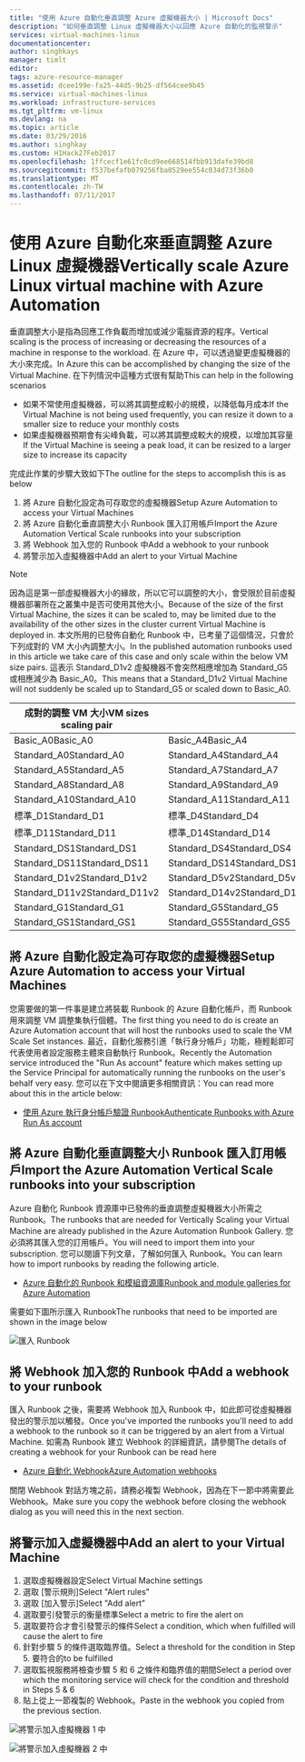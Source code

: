 ```yaml
---
title: "使用 Azure 自動化垂直調整 Azure 虛擬機器大小 | Microsoft Docs"
description: "如何垂直調整 Linux 虛擬機器大小以回應 Azure 自動化的監視警示"
services: virtual-machines-linux
documentationcenter: 
author: singhkays
manager: timlt
editor: 
tags: azure-resource-manager
ms.assetid: dcee199e-fa25-44d5-9b25-df564cee9b45
ms.service: virtual-machines-linux
ms.workload: infrastructure-services
ms.tgt_pltfrm: vm-linux
ms.devlang: na
ms.topic: article
ms.date: 03/29/2016
ms.author: singhkay
ms.custom: H1Hack27Feb2017
ms.openlocfilehash: 1ffcecf1e61fc0cd9ee668514fbb913dafe39bd8
ms.sourcegitcommit: f537befafb079256fba0529ee554c034d73f36b0
ms.translationtype: MT
ms.contentlocale: zh-TW
ms.lasthandoff: 07/11/2017
---
```

# <a name="vertically-scale-azure-linux-virtual-machine-with-azure-automation"></a><span data-ttu-id="ec7d6-103">使用 Azure 自動化來垂直調整 Azure Linux 虛擬機器</span><span class="sxs-lookup"><span data-stu-id="ec7d6-103">Vertically scale Azure Linux virtual machine with Azure Automation</span></span>
<span data-ttu-id="ec7d6-104">垂直調整大小是指為回應工作負載而增加或減少電腦資源的程序。</span><span class="sxs-lookup"><span data-stu-id="ec7d6-104">Vertical scaling is the process of increasing or decreasing the resources of a machine in response to the workload.</span></span> <span data-ttu-id="ec7d6-105">在 Azure 中，可以透過變更虛擬機器的大小來完成。</span><span class="sxs-lookup"><span data-stu-id="ec7d6-105">In Azure this can be accomplished by changing the size of the Virtual Machine.</span></span> <span data-ttu-id="ec7d6-106">在下列情況中這種方式很有幫助</span><span class="sxs-lookup"><span data-stu-id="ec7d6-106">This can help in the following scenarios</span></span>

* <span data-ttu-id="ec7d6-107">如果不常使用虛擬機器，可以將其調整成較小的規模，以降低每月成本</span><span class="sxs-lookup"><span data-stu-id="ec7d6-107">If the Virtual Machine is not being used frequently, you can resize it down to a smaller size to reduce your monthly costs</span></span>
* <span data-ttu-id="ec7d6-108">如果虛擬機器預期會有尖峰負載，可以將其調整成較大的規模，以增加其容量</span><span class="sxs-lookup"><span data-stu-id="ec7d6-108">If the Virtual Machine is seeing a peak load, it can be resized to a larger size to increase its capacity</span></span>

<span data-ttu-id="ec7d6-109">完成此作業的步驟大致如下</span><span class="sxs-lookup"><span data-stu-id="ec7d6-109">The outline for the steps to accomplish this is as below</span></span>

1. <span data-ttu-id="ec7d6-110">將 Azure 自動化設定為可存取您的虛擬機器</span><span class="sxs-lookup"><span data-stu-id="ec7d6-110">Setup Azure Automation to access your Virtual Machines</span></span>
2. <span data-ttu-id="ec7d6-111">將 Azure 自動化垂直調整大小 Runbook 匯入訂用帳戶</span><span class="sxs-lookup"><span data-stu-id="ec7d6-111">Import the Azure Automation Vertical Scale runbooks into your subscription</span></span>
3. <span data-ttu-id="ec7d6-112">將 Webhook 加入您的 Runbook 中</span><span class="sxs-lookup"><span data-stu-id="ec7d6-112">Add a webhook to your runbook</span></span>
4. <span data-ttu-id="ec7d6-113">將警示加入虛擬機器中</span><span class="sxs-lookup"><span data-stu-id="ec7d6-113">Add an alert to your Virtual Machine</span></span>

> [!NOTE]
> <span data-ttu-id="ec7d6-114">因為這是第一部虛擬機器大小的緣故，所以它可以調整的大小，會受限於目前虛擬機器部署所在之叢集中是否可使用其他大小。</span><span class="sxs-lookup"><span data-stu-id="ec7d6-114">Because of the size of the first Virtual Machine, the sizes it can be scaled to, may be limited due to the availability of the other sizes in the cluster current Virtual Machine is deployed in.</span></span> <span data-ttu-id="ec7d6-115">本文所用的已發佈自動化 Runbook 中，已考量了這個情況，只會於下列成對的 VM 大小內調整大小。</span><span class="sxs-lookup"><span data-stu-id="ec7d6-115">In the published automation runbooks used in this article we take care of this case and only scale within the below VM size pairs.</span></span> <span data-ttu-id="ec7d6-116">這表示 Standard_D1v2 虛擬機器不會突然相應增加為 Standard_G5 或相應減少為 Basic_A0。</span><span class="sxs-lookup"><span data-stu-id="ec7d6-116">This means that a Standard_D1v2 Virtual Machine will not suddenly be scaled up to Standard_G5 or scaled down to Basic_A0.</span></span>
> 
> | <span data-ttu-id="ec7d6-117">成對的調整 VM 大小</span><span class="sxs-lookup"><span data-stu-id="ec7d6-117">VM sizes scaling pair</span></span> |  |
> | --- | --- |
> | <span data-ttu-id="ec7d6-118">Basic_A0</span><span class="sxs-lookup"><span data-stu-id="ec7d6-118">Basic_A0</span></span> |<span data-ttu-id="ec7d6-119">Basic_A4</span><span class="sxs-lookup"><span data-stu-id="ec7d6-119">Basic_A4</span></span> |
> | <span data-ttu-id="ec7d6-120">Standard_A0</span><span class="sxs-lookup"><span data-stu-id="ec7d6-120">Standard_A0</span></span> |<span data-ttu-id="ec7d6-121">Standard_A4</span><span class="sxs-lookup"><span data-stu-id="ec7d6-121">Standard_A4</span></span> |
> | <span data-ttu-id="ec7d6-122">Standard_A5</span><span class="sxs-lookup"><span data-stu-id="ec7d6-122">Standard_A5</span></span> |<span data-ttu-id="ec7d6-123">Standard_A7</span><span class="sxs-lookup"><span data-stu-id="ec7d6-123">Standard_A7</span></span> |
> | <span data-ttu-id="ec7d6-124">Standard_A8</span><span class="sxs-lookup"><span data-stu-id="ec7d6-124">Standard_A8</span></span> |<span data-ttu-id="ec7d6-125">Standard_A9</span><span class="sxs-lookup"><span data-stu-id="ec7d6-125">Standard_A9</span></span> |
> | <span data-ttu-id="ec7d6-126">Standard_A10</span><span class="sxs-lookup"><span data-stu-id="ec7d6-126">Standard_A10</span></span> |<span data-ttu-id="ec7d6-127">Standard_A11</span><span class="sxs-lookup"><span data-stu-id="ec7d6-127">Standard_A11</span></span> |
> | <span data-ttu-id="ec7d6-128">標準_D1</span><span class="sxs-lookup"><span data-stu-id="ec7d6-128">Standard_D1</span></span> |<span data-ttu-id="ec7d6-129">標準_D4</span><span class="sxs-lookup"><span data-stu-id="ec7d6-129">Standard_D4</span></span> |
> | <span data-ttu-id="ec7d6-130">標準_D11</span><span class="sxs-lookup"><span data-stu-id="ec7d6-130">Standard_D11</span></span> |<span data-ttu-id="ec7d6-131">標準_D14</span><span class="sxs-lookup"><span data-stu-id="ec7d6-131">Standard_D14</span></span> |
> | <span data-ttu-id="ec7d6-132">Standard_DS1</span><span class="sxs-lookup"><span data-stu-id="ec7d6-132">Standard_DS1</span></span> |<span data-ttu-id="ec7d6-133">Standard_DS4</span><span class="sxs-lookup"><span data-stu-id="ec7d6-133">Standard_DS4</span></span> |
> | <span data-ttu-id="ec7d6-134">Standard_DS11</span><span class="sxs-lookup"><span data-stu-id="ec7d6-134">Standard_DS11</span></span> |<span data-ttu-id="ec7d6-135">Standard_DS14</span><span class="sxs-lookup"><span data-stu-id="ec7d6-135">Standard_DS14</span></span> |
> | <span data-ttu-id="ec7d6-136">Standard_D1v2</span><span class="sxs-lookup"><span data-stu-id="ec7d6-136">Standard_D1v2</span></span> |<span data-ttu-id="ec7d6-137">Standard_D5v2</span><span class="sxs-lookup"><span data-stu-id="ec7d6-137">Standard_D5v2</span></span> |
> | <span data-ttu-id="ec7d6-138">Standard_D11v2</span><span class="sxs-lookup"><span data-stu-id="ec7d6-138">Standard_D11v2</span></span> |<span data-ttu-id="ec7d6-139">Standard_D14v2</span><span class="sxs-lookup"><span data-stu-id="ec7d6-139">Standard_D14v2</span></span> |
> | <span data-ttu-id="ec7d6-140">Standard_G1</span><span class="sxs-lookup"><span data-stu-id="ec7d6-140">Standard_G1</span></span> |<span data-ttu-id="ec7d6-141">Standard_G5</span><span class="sxs-lookup"><span data-stu-id="ec7d6-141">Standard_G5</span></span> |
> | <span data-ttu-id="ec7d6-142">Standard_GS1</span><span class="sxs-lookup"><span data-stu-id="ec7d6-142">Standard_GS1</span></span> |<span data-ttu-id="ec7d6-143">Standard_GS5</span><span class="sxs-lookup"><span data-stu-id="ec7d6-143">Standard_GS5</span></span> |
> 
> 

## <a name="setup-azure-automation-to-access-your-virtual-machines"></a><span data-ttu-id="ec7d6-144">將 Azure 自動化設定為可存取您的虛擬機器</span><span class="sxs-lookup"><span data-stu-id="ec7d6-144">Setup Azure Automation to access your Virtual Machines</span></span>
<span data-ttu-id="ec7d6-145">您需要做的第一件事是建立將裝載 Runbook 的 Azure 自動化帳戶，而 Runbook 用來調整 VM 調整集執行個體。</span><span class="sxs-lookup"><span data-stu-id="ec7d6-145">The first thing you need to do is create an Azure Automation account that will host the runbooks used to scale the VM Scale Set instances.</span></span> <span data-ttu-id="ec7d6-146">最近，自動化服務引進「執行身分帳戶」功能，極輕鬆即可代表使用者設定服務主體來自動執行 Runbook。</span><span class="sxs-lookup"><span data-stu-id="ec7d6-146">Recently the Automation service introduced the "Run As account" feature which makes setting up the Service Principal for automatically running the runbooks on the user's behalf very easy.</span></span> <span data-ttu-id="ec7d6-147">您可以在下文中閱讀更多相關資訊：</span><span class="sxs-lookup"><span data-stu-id="ec7d6-147">You can read more about this in the article below:</span></span>

* [<span data-ttu-id="ec7d6-148">使用 Azure 執行身分帳戶驗證 Runbook</span><span class="sxs-lookup"><span data-stu-id="ec7d6-148">Authenticate Runbooks with Azure Run As account</span></span>](../../automation/automation-sec-configure-azure-runas-account.md)

## <a name="import-the-azure-automation-vertical-scale-runbooks-into-your-subscription"></a><span data-ttu-id="ec7d6-149">將 Azure 自動化垂直調整大小 Runbook 匯入訂用帳戶</span><span class="sxs-lookup"><span data-stu-id="ec7d6-149">Import the Azure Automation Vertical Scale runbooks into your subscription</span></span>
<span data-ttu-id="ec7d6-150">Azure 自動化 Runbook 資源庫中已發佈的垂直調整虛擬機器大小所需之 Runbook。</span><span class="sxs-lookup"><span data-stu-id="ec7d6-150">The runbooks that are needed for Vertically Scaling your Virtual Machine are already published in the Azure Automation Runbook Gallery.</span></span> <span data-ttu-id="ec7d6-151">您必須將其匯入您的訂用帳戶。</span><span class="sxs-lookup"><span data-stu-id="ec7d6-151">You will need to import them into your subscription.</span></span> <span data-ttu-id="ec7d6-152">您可以閱讀下列文章，了解如何匯入 Runbook。</span><span class="sxs-lookup"><span data-stu-id="ec7d6-152">You can learn how to import runbooks by reading the following article.</span></span>

* [<span data-ttu-id="ec7d6-153">Azure 自動化的 Runbook 和模組資源庫</span><span class="sxs-lookup"><span data-stu-id="ec7d6-153">Runbook and module galleries for Azure Automation</span></span>](../../automation/automation-runbook-gallery.md)

<span data-ttu-id="ec7d6-154">需要如下圖所示匯入 Runbook</span><span class="sxs-lookup"><span data-stu-id="ec7d6-154">The runbooks that need to be imported are shown in the image below</span></span>

![匯入 Runbook](./media/vertical-scaling-automation/scale-runbooks.png)

## <a name="add-a-webhook-to-your-runbook"></a><span data-ttu-id="ec7d6-156">將 Webhook 加入您的 Runbook 中</span><span class="sxs-lookup"><span data-stu-id="ec7d6-156">Add a webhook to your runbook</span></span>
<span data-ttu-id="ec7d6-157">匯入 Runbook 之後，需要將 Webhook 加入 Runbook 中，如此即可從虛擬機器發出的警示加以觸發。</span><span class="sxs-lookup"><span data-stu-id="ec7d6-157">Once you've imported the runbooks you'll need to add a webhook to the runbook so it can be triggered by an alert from a Virtual Machine.</span></span> <span data-ttu-id="ec7d6-158">如需為 Runbook 建立 Webhook 的詳細資訊，請參閱</span><span class="sxs-lookup"><span data-stu-id="ec7d6-158">The details of creating a webhook for your Runbook can be read here</span></span>

* [<span data-ttu-id="ec7d6-159">Azure 自動化 Webhook</span><span class="sxs-lookup"><span data-stu-id="ec7d6-159">Azure Automation webhooks</span></span>](../../automation/automation-webhooks.md)

<span data-ttu-id="ec7d6-160">關閉 Webhook 對話方塊之前，請務必複製 Webhook，因為在下一節中將需要此 Webhook。</span><span class="sxs-lookup"><span data-stu-id="ec7d6-160">Make sure you copy the webhook before closing the webhook dialog as you will need this in the next section.</span></span>

## <a name="add-an-alert-to-your-virtual-machine"></a><span data-ttu-id="ec7d6-161">將警示加入虛擬機器中</span><span class="sxs-lookup"><span data-stu-id="ec7d6-161">Add an alert to your Virtual Machine</span></span>
1. <span data-ttu-id="ec7d6-162">選取虛擬機器設定</span><span class="sxs-lookup"><span data-stu-id="ec7d6-162">Select Virtual Machine settings</span></span>
2. <span data-ttu-id="ec7d6-163">選取 [警示規則]</span><span class="sxs-lookup"><span data-stu-id="ec7d6-163">Select "Alert rules"</span></span>
3. <span data-ttu-id="ec7d6-164">選取 [加入警示]</span><span class="sxs-lookup"><span data-stu-id="ec7d6-164">Select "Add alert"</span></span>
4. <span data-ttu-id="ec7d6-165">選取要引發警示的衡量標準</span><span class="sxs-lookup"><span data-stu-id="ec7d6-165">Select a metric to fire the alert on</span></span>
5. <span data-ttu-id="ec7d6-166">選取要符合才會引發警示的條件</span><span class="sxs-lookup"><span data-stu-id="ec7d6-166">Select a condition, which when fulfilled will cause the alert to fire</span></span>
6. <span data-ttu-id="ec7d6-167">針對步驟 5 的條件選取臨界值。</span><span class="sxs-lookup"><span data-stu-id="ec7d6-167">Select a threshold for the condition in Step 5.</span></span> <span data-ttu-id="ec7d6-168">要符合的</span><span class="sxs-lookup"><span data-stu-id="ec7d6-168">to be fulfilled</span></span>
7. <span data-ttu-id="ec7d6-169">選取監視服務將檢查步驟 5 和 6 之條件和臨界值的期間</span><span class="sxs-lookup"><span data-stu-id="ec7d6-169">Select a period over which the monitoring service will check for the condition and threshold in Steps 5 & 6</span></span>
8. <span data-ttu-id="ec7d6-170">貼上從上一節複製的 Webhook。</span><span class="sxs-lookup"><span data-stu-id="ec7d6-170">Paste in the webhook you copied from the previous section.</span></span>

![將警示加入虛擬機器 1 中](./media/vertical-scaling-automation/add-alert-webhook-1.png)

![將警示加入虛擬機器 2 中](./media/vertical-scaling-automation/add-alert-webhook-2.png)


